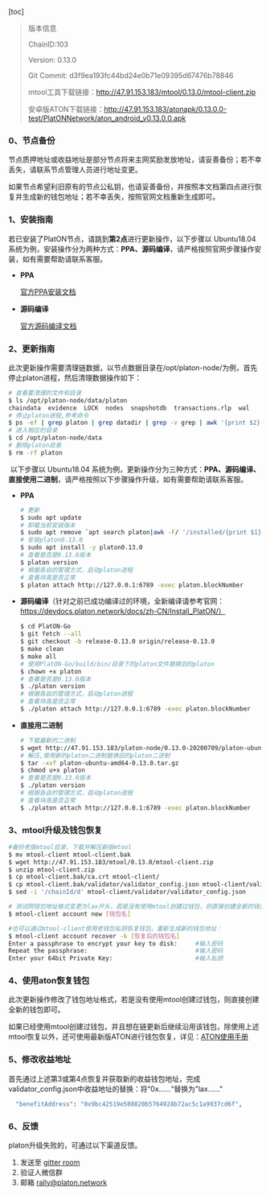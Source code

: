 [toc]

>版本信息
>
>ChainID:103
>
>Version: 0.13.0
>
>Git Commit: d3f9ea193fc44bd24e0b71e09395d67476b78846
>
>mtool工具下载链接：http://47.91.153.183/mtool/0.13.0/mtool-client.zip
>
>安卓版ATON下载链接：http://47.91.153.183/atonapk/0.13.0.0-test/PlatONNetwork/aton_android_v0.13.0.0.apk

### 0、节点备份

​		节点质押地址或收益地址是部分节点将来主网奖励发放地址，请妥善备份；若不幸丢失，请联系节点管理人员进行地址变更。

​		如果节点希望利旧原有的节点公私钥，也请妥善备份，并按照本文档第四点进行恢复并生成新的钱包地址；若不幸丢失，按照官网文档重新生成即可。

### 1、安装指南

​		若已安装了PlatON节点，请跳到**第2点**进行更新操作，以下步骤以 Ubuntu18.04 系统为例，安装操作分为两种方式：**PPA、源码编译**，请严格按照官网步骤操作安装，如有需要帮助请联系客服。

- **PPA**

  [官方PPA安装文档](https://devdocs.platon.network/docs/zh-CN/Install_Node/#%E5%AE%89%E8%A3%85-platon)

- **源码编译**

  [官方源码编译文档](https://devdocs.platon.network/docs/zh-CN/Install_PlatON/#ubuntu%E6%BA%90%E7%A0%81%E7%BC%96%E8%AF%91)

### 2、更新指南

​		此次更新操作需要清理链数据，以节点数据目录在/opt/platon-node/为例，首先停止platon进程，然后清理数据操作如下：

```bash
# 查看要清理的文件和目录
$ ls /opt/platon-node/data/platon
chaindata  evidence  LOCK  nodes  snapshotdb  transactions.rlp  wal
# 停止platon进程,参考命令
$ ps -ef | grep platon | grep datadir | grep -v grep | awk '{print $2}' | xargs kill
# 进入相应的目录
$ cd /opt/platon-node/data
# 删除platon目录
$ rm -rf platon 
```

​		以下步骤以 Ubuntu18.04 系统为例，更新操作分为三种方式：**PPA、源码编译、直接使用二进制**，请严格按照以下步骤操作升级，如有需要帮助请联系客服。

- **PPA**

  ```bash
  # 更新
  $ sudo apt update
  # 卸载当前安装版本
  $ sudo apt remove `apt search platon|awk -F/ '/installed/{print $1}'` --purge -y  
  # 安装platon0.13.0
  $ sudo apt install -y platon0.13.0
  # 查看是否是0.13.0版本
  $ platon version
  # 根据各自的管理方式，启动platon进程
  # 查看块高是否正常
  $ platon attach http://127.0.0.1:6789 -exec platon.blockNumber
  ```
  
- **源码编译**（针对之前已成功编译过的环境，全新编译请参考官网：https://devdocs.platon.network/docs/zh-CN/Install_PlatON/）

  ```bash
  $ cd PlatON-Go
  $ git fetch --all
  $ git checkout -b release-0.13.0 origin/release-0.13.0
  $ make clean
  $ make all
  # 使用PlatON-Go/build/bin/目录下的platon文件替换旧的platon
  $ chown +x platon
  # 查看是否是0.13.0版本
  $ ./platon version
  # 根据各自的管理方式，启动platon进程
  # 查看块高是否正常
  $ ./platon attach http://127.0.0.1:6789 -exec platon.blockNumber
  ```

- **直接用二进制**

  ```bash
  # 下载最新的二进制
  $ wget http://47.91.153.183/platon-node/0.13.0-20200709/platon-ubuntu-amd64-0.13.0.tar.gz
  # 解压,使用新的platon二进制替换旧的platon二进制
  $ tar -xvf platon-ubuntu-amd64-0.13.0.tar.gz
  $ chmod u+x platon
  # 查看是否是0.13.0版本
  $ ./platon version
  # 根据各自的管理方式，启动platon进程
  # 查看块高是否正常
  $ ./platon attach http://127.0.0.1:6789 -exec platon.blockNumber
  ```

### 3、mtool升级及钱包恢复

```bash
#备份老版mtool目录，下载并解压新版mtool
$ mv mtool-client mtool-client.bak
$ wget http://47.91.153.183/mtool/0.13.0/mtool-client.zip 
$ unzip mtool-client.zip 
$ cp mtool-client.bak/ca.crt mtool-client/ 
$ cp mtool-client.bak/validator/validator_config.json mtool-client/validator/ 
$ sed -i '/chainId/d' mtool-client/validator/validator_config.json

# 测试网钱包地址格式变更为lax开头，若是没有使用mtool创建过钱包，则直接创建全新的钱包即可。
$ mtool-client account new [钱包名]

#也可以通过mtool-client使用老钱包私钥恢复钱包，重新生成新的钱包地址：
$ mtool-client account recover -k [恢复后的钱包名]
Enter a passphrase to encrypt your key to disk: 	#输入密码
Repeat the passphrase: 								#输入密码
Enter your 64bit Private Key: 						#输入私钥
```

### 4、使用aton恢复钱包

​		此次更新操作修改了钱包地址格式，若是没有使用mtool创建过钱包，则直接创建全新的钱包即可。 

​		 如果已经使用mtool创建过钱包，并且想在链更新后继续沿用该钱包，除使用上述mtool恢复以外，还可使用最新版ATON进行钱包恢复，详见：[ATON使用手册](https://devdocs.platon.network/docs/zh-CN/ATON-user-manual/)

### 5、修改收益地址

​		首先通过上述第3或第4点恢复并获取新的收益钱包地址，完成validator_config.json中收益地址的替换：将“0x......“替换为"lax......"

```bash
  "benefitAddress": "0x9bc42519e588820b5764928b72ac5c1a9937cd6f",
```

### 6、反馈

platon升级失败的，可通过以下渠道反馈。

1. 发送至 [gitter room](https://gitter.im/PlatON_Network/Welcome)
2. 验证人微信群
3. 邮箱 rally@platon.network
